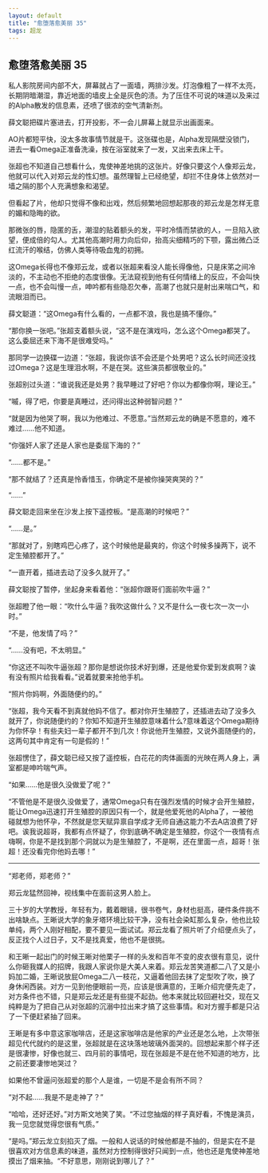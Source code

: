 ```yaml
---
layout: default
title: "愈堕落愈美丽 35"
tags: 超龙 
---
```


## 愈堕落愈美丽 35


私人影院房间内部不大，屏幕就占了一面墙，两排沙发。灯泡像粗了一样不太亮，长期阴暗潮湿，靠近地面的墙皮上全是灰色的渍。为了压住不可说的味道以及来过的Alpha散发的信息素，还喷了很浓的空气清新剂。

薛文聪把碟片塞进去，打开投影，不一会儿屏幕上就显示出画面来。

AO片都短平快，没太多故事情节就是干。这张碟也是，Alpha发现隔壁没锁门，进去一看Omega正准备洗澡，按在浴室就来了一发，又出来去床上干。

张超也不知道自己想看什么，鬼使神差地挑的这张片。好像只要这个人像郑云龙，他就可以代入对郑云龙的性幻想。虽然理智上已经绝望，却拦不住身体上依然对一墙之隔的那个人充满想象和渴望。

但看起了片，他却只觉得不像和出戏，然后频繁地回想起那夜的郑云龙是怎样无意的媚和隐晦的欲。

那微张的唇，隐匿的舌，潮湿的贴着额头的发，平时冷情而禁欲的人，一旦陷入欲望，便成倍的勾人。尤其他高潮时用力向后仰，抬高尖细精巧的下颚，露出微凸泛红流汗的喉结，仿佛人类等待吸血鬼的初拥。

这Omega长得也不像郑云龙，或者以张超来看没人能长得像他，只是床笫之间冷淡的，不主动也不拒绝的态度很像。无法窥视到他有任何情绪上的反应，不会叫快一点，也不会叫慢一点，呻吟都有些隐忍欠奉，高潮了也就只是射出来喘口气，和流眼泪而已。

薛文聪道：“这Omega有什么看的，一点都不浪，我也是搞不懂你。”

“那你换一张吧。”张超支着额头说，“这不是在演戏吗，怎么这个Omega都哭了。这么委屈还来下海不是很难受吗。”

那同学一边换碟一边道：“张超，我说你该不会还是个处男吧？这么长时间还没找过Omega？这是生理泪水啊，不是在哭。这些演员都很敬业的。”

张超别过头道：“谁说我还是处男？我早睡过了好吧？你以为都像你啊，理论王。”

“嘁，得了吧，你要是真睡过，还问得出这种弱智问题？”

“就是因为他哭了啊，我以为他难过、不愿意。”当然郑云龙的确是不愿意的，难不难过……他不知道。

“你强奸人家了还是人家也是委屈下海的？”

“……都不是。”

“那不就结了？还真是怜香惜玉，你确定不是被你操哭爽哭的？”

“……”

薛文聪走回来坐在沙发上按下遥控板。“是高潮的时候吧？”

“……是。”

“那就对了，别瞎鸡巴心疼了，这个时候他是最爽的，你这个时候多操两下，说不定生殖腔都开了。”

“一直开着，插进去动了没多久就开了。”

薛文聪按了暂停，坐起身来看着他：“张超你跟哥们面前吹牛逼？”

张超瞪了他一眼：“吹什么牛逼？我吹这做什么？又不是什么一夜七次一次一小时。”

“不是，他发情了吗？”

“……没有吧，不太明显。”

“你这还不叫吹牛逼张超？那你是想说你技术好到爆，还是他爱你爱到发疯啊？诶有没有照片给我看看。”说着就要来抢他手机。

“照片你妈啊，外面随便约的。”

“张超，我今天看不到真就他妈不信了。都对你开生殖腔了，还插进去动了没多久就开了，你说随便约的？你知不知道开生殖腔意味着什么?意味着这个Omega期待为你怀孕！有些夫妇一辈子都开不到几次！你说他开生殖腔，又说外面随便约的，这两句其中肯定有一句是假的！”

张超愣住了，薛文聪已经又按了遥控板，白花花的肉体画面的光映在两人身上，满室都是呻吟喘气声。

“如果……他是很久没做爱了呢？”

“不管他是不是很久没做爱了，通常Omega只有在强烈发情的时候才会开生殖腔，能让Omega迅速打开生殖腔的原因只有一个，就是他爱死他的Alpha了，一被他碰就想为他怀孕，不然就是您天赋异禀自学成才无师自通这能力不去A店浪费了好吧。诶我说超哥，我都有点怀疑了，你到底确不确定是生殖腔，你这个一夜情有点嗨啊，你是不是找到那个洞就以为是生殖腔了，不是啊，还在里面一点，超哥！张超！还没看完你他妈去哪！”

***

“郑老师，郑老师？”

郑云龙猛然回神，视线集中在面前这男人脸上。

三十岁的大学教授，年轻有为，戴着眼镜，很书卷气，身材也挺高，硬件条件挑不出啥缺点。王晰说大学的象牙塔环境比较干净，没有社会染缸那么复杂，他也比较单纯，两个人刚好相配，要不要见一面试试。郑云龙看了照片听了介绍便点头了，反正找个人过日子，又不是找真爱，他也不是很挑。

和王晰一起出门的时候王晰对他栗子一样的头发和百年不变的皮衣很有意见，说什么你砸我媒人的招牌，我跟人家说你是大美人来着。郑云龙苦笑道都二八了又是小妈加二婚，王晰说放屁Omega二八一枝花，又逼着他回去抹了定型吹了吹，换了身休闲西装。对方一见到他便眼前一亮，应该是很满意的，王晰介绍完便先走了，对方条件也不错，只是郑云龙还是有些提不起劲。他本来就比较回避社交，现在又纯粹是为了把自己从对张超的沉溺中拉出来才搞了这些事情。和对方握手都是只沾了一下便赶紧抽了回来。

王晰是有多中意这家咖啡店，还是这家咖啡店是他家的产业还是怎么地，上次带张超见代代就约的是这里，张超就是在这块落地玻璃外面哭的。回想起来那个样子还是很凄惨，好像也就三、四月前的事情吧，现在张超是不是在他不知道的地方，比之前还要凄惨地哭过？

如果他不曾逼问张超爱的那个人是谁，一切是不是会有所不同？

“对不起……我是不是走神了？”

“哈哈，还好还好。”对方斯文地笑了笑。“不过您抽烟的样子真好看，不愧是演员，我一见您就觉得您很有气质。”

“是吗。”郑云龙立刻掐灭了烟。一般和人说话的时候他都是不抽的，但是实在不是很喜欢对方信息素的味道，虽然对方控制得很好只闻到一点，他也还是鬼使神差地摸出了烟来抽。“不好意思，刚刚说到哪儿了？”